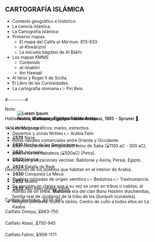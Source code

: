 						
## CARTOGRAFÍA ISLÁMICA

* Contexto geográfico e histórico.
* La ciencia islámica.
* La Cartografía islámica
* Primeros mapas
  * El mapa del Califa al-Ma'mun. 813-833
  * al-Khwārizmī
  * La escuela bagdasí de Al Bakhi.
* Los mapas KMMS
  * Contenido
  * al-Istakhrī
  * ibn Ḥawqal
* Al Idrisi y Roger II de Sicilia.
* El Libro de las Curiosidades.
* La cartografía otomana 👉 Piri Reis.


#---------#


<div class="l-simple fragment fade-out" style="position:absolute;" data-fragment-index="0">
  <figure>
    <img class="full" style="max-height:70vh" data-src="images/assets-Arabia.jpg" alt="Lorem Ipsum">
     <figcaption>Arabia, Æetiopia, Ægiptus - Atlas Antiquus, 1865 - Spruner <a href="https://www.ign.es/web/catalogo-cartoteca/resources/html/009155.html" target="_blank">🔗</a></figcaption>
  </figure>
</div>
<div class="l-simple fragment fade-in-then-out" style="position:absolute;" data-fragment-index="0">
  <figure>
    <img class="full" style="max-height:70vh" data-src="images/assets-expansion-islamica-mapa.jpg" alt="Lorem Ipsum">
     <figcaption>Islam - Mahoma y Califato Rashidun</figcaption>
  </figure>
  <div class="sidebarMedium">
    <p>
      Vida de Mahoma
    </p>
    <ul>
      <li>⏳<strong>570</strong> Nace</li>
      <li>⏳<strong>610</strong> Noche de las Revelaciones</li>
      <li>⏳<strong>621</strong> Jerusalén</li>
      <li>⏳<strong>622</strong> Hégira</li>
      <li>⏳<strong>624</strong> Batalla de Badr</li>
      <li>⏳<strong>630</strong> Conquista La Meca</li>
      <li>⏳<strong>632</strong> Muere</li>
      <li>⏳<strong>632</strong> Abu Bakr primer califa</li>
    </ul>
    <p>
      Califato Rashidun, ⏳632-661
    </p>
    <p>
      Califato Omeya, ⏳663-750
    </p>
    <p>
      Califato Abasí, ⏳750-945
    </p>
    <p>
      Califato Fatimí, ⏳909-1171
    </p>      
  </div>
</div>
<div class="l-simple fragment fade-in-then-out" style="position:absolute;" data-fragment-index="1">
  <figure>
    <img class="full" style="max-height:70vh" data-src="images/assets-expansion-islamica-timeline.jpg" alt="Lorem Ipsum">
     <figcaption>Arabia, Æetiopia, Ægiptus - Atlas Antiquus, 1865 - Spruner <a href="https://www.ign.es/web/catalogo-cartoteca/resources/html/009155.html" target="_blank">🔗</a></figcaption>
  </figure>
</div>



Note:

Hablar sobre la situación geográfica de Arabia.

* Límites geográficos: mares, estrechos.
* Desiertos y zonas fértiles 👉 Arabia Felix
* Rutas navales comerciales entre Oriente y Occidente.
* Citar civilizaciones antiguedad: reino de Saba (⌛️1100 aC - 300 aC), pueblo de los nabateos (⌛️500aC) (Petra).
* Grandes civilizaciones vecinas: Babilonia y Asiria, Persia, Egipto.

Descripción de los pueblos que habitan en el interior de Arabia.

* Pueblos nómadas de origen semítico 👉 Beduinos 👉 Trashumancia. 
* Se agrupan en clanes que a su vez se unen en tribus o cabilas, al mando de un *sheik*. **Mahoma** era del clan *Banu Háshim* (hachemitas, familia real de Jordania) de la tribu de los *Quraysh* (curaisíes).
* Religión politeista. Culto a ídolos. Centro de culto a todos ellos en La Kaaba.

